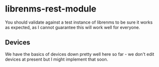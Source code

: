 # librenms-rest-module

You should validate against a test instance of librenms to be sure it works as expected, as I cannot guarantee this will work well for everyone.

## Devices

We have the basics of devices down pretty well here so far - we don't edit devices at present but I might implement that soon.
